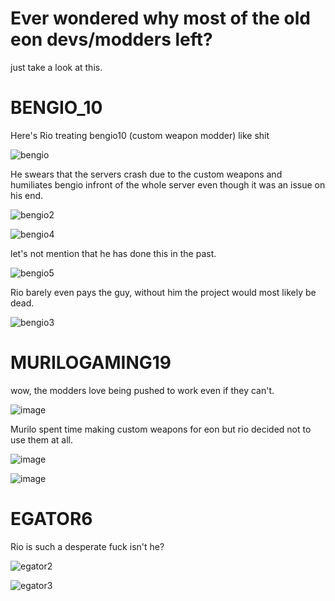 # Ever wondered why most of the old eon devs/modders left?

just take a look at this.


# BENGIO_10
Here's Rio treating bengio10 (custom weapon modder) like shit 

![bengio](https://github.com/user-attachments/assets/062e8f2d-4541-4a1f-927c-cd910fe8b3e4)

He swears that the servers crash due to the custom weapons and humiliates bengio infront of the whole server even though it was an issue on his end.

![bengio2](https://github.com/user-attachments/assets/49d7ea66-67b5-4f63-958a-f37f0eca0cc1)

![bengio4](https://github.com/user-attachments/assets/6d1a37d5-6612-4e75-8bdd-7bb028a31f46)

let's not mention that he has done this in the past.

![bengio5](https://github.com/user-attachments/assets/31d3d1b7-fa45-40e1-ac92-b0a1389093ec)


Rio barely even pays the guy, without him the project would most likely be dead.

![bengio3](https://github.com/user-attachments/assets/16ea7f98-1b02-475e-845e-f24b8c249a57)


# MURILOGAMING19
wow, the modders love being pushed to work even if they can't.

![image](https://github.com/user-attachments/assets/b9930147-a31e-429f-be59-ac24a2e5a274)

Murilo spent time making custom weapons for eon but rio decided not to use them at all.

![image](https://github.com/user-attachments/assets/57b542d2-72f9-4e62-89b2-88f0d24fb9cd)

![image](https://github.com/user-attachments/assets/aa3435b3-6559-47fb-bdfe-0c5bcabc1885)



# EGATOR6
Rio is such a desperate fuck isn't he?

![egator2](https://github.com/user-attachments/assets/47a536f5-3e2f-4323-bf3b-00eaa56c4d3f)

![egator3](https://github.com/user-attachments/assets/460e5cc8-7709-43be-8e94-f618794005b2)


